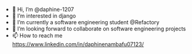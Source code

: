- 👋 Hi, I’m @daphine-1207
- 👀 I’m interested in django
- 🌱 I’m currently a software engineering student @Refactory
- 💞️ I’m looking forward to collaborate on software engineering projects
- 📫 How to reach me  https://www.linkedin.com/in/daphinenambafu07123/ 

<!---
daphine-1207/daphine-1207 is a ✨ special ✨ repository because its `README.md` (this file) appears on your GitHub profile.
You can click the Preview link to take a look at your changes.
--->
